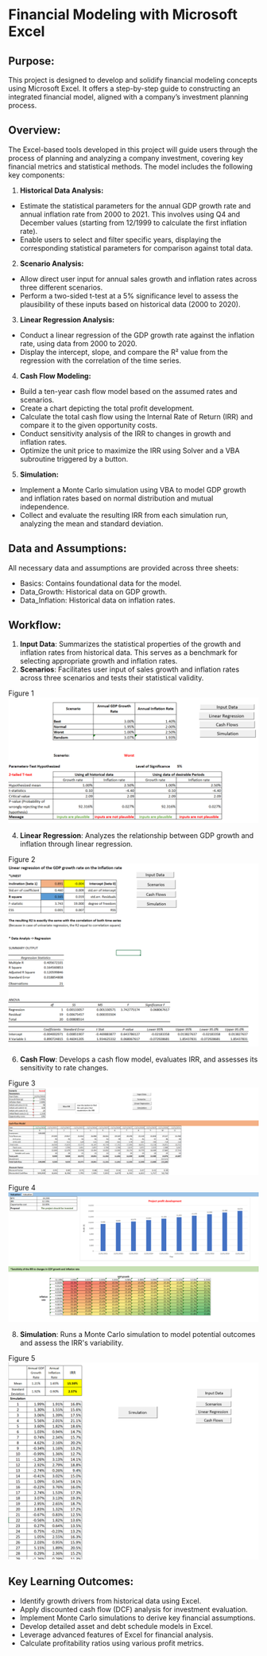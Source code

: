 # Financial Modeling with Microsoft Excel

## Purpose:
This project is designed to develop and solidify financial modeling concepts using Microsoft Excel. It offers a step-by-step guide to constructing an integrated financial model, aligned with a company’s investment planning process.

## Overview:
The Excel-based tools developed in this project will guide users through the process of planning and analyzing a company investment, covering key financial metrics and statistical methods. The model includes the following key components:
 1. **Historical Data Analysis:**
- Estimate the statistical parameters for the annual GDP growth rate and annual inflation rate from 2000 to 2021. This involves using Q4 and December values (starting from 12/1999 to calculate the first inflation rate).
- Enable users to select and filter specific years, displaying the corresponding statistical parameters for comparison against total data.
2. **Scenario Analysis:**
- Allow direct user input for annual sales growth and inflation rates across three different scenarios.
- Perform a two-sided t-test at a 5% significance level to assess the plausibility of these inputs based on historical data (2000 to 2020).
3. **Linear Regression Analysis:**
- Conduct a linear regression of the GDP growth rate against the inflation rate, using data from 2000 to 2020.
- Display the intercept, slope, and compare the R² value from the regression with the correlation of the time series.
4. **Cash Flow Modeling:**
 - Build a ten-year cash flow model based on the assumed rates and scenarios.
 - Create a chart depicting the total profit development.
 - Calculate the total cash flow using the Internal Rate of Return (IRR) and compare it to the given opportunity costs.
- Conduct sensitivity analysis of the IRR to changes in growth and inflation rates.
- Optimize the unit price to maximize the IRR using Solver and a VBA subroutine triggered by a button.
5. **Simulation:**
 - Implement a Monte Carlo simulation using VBA to model GDP growth and inflation rates based on normal distribution and mutual independence.
 - Collect and evaluate the resulting IRR from each simulation run, analyzing the mean and standard deviation.

## Data and Assumptions:
All necessary data and assumptions are provided across three sheets:
- Basics: Contains foundational data for the model.
- Data_Growth: Historical data on GDP growth.
- Data_Inflation: Historical data on inflation rates.

## Workflow:
 1.  **Input Data**: Summarizes the statistical properties of the growth and inflation rates from historical data. This serves as a benchmark for selecting appropriate growth and inflation rates.
2.   **Scenarios**: Facilitates user input of sales growth and inflation rates across three scenarios and tests their statistical validity.

Figure 1
![Fig1](./pics/pic1.png)

4.  **Linear Regression**: Analyzes the relationship between GDP growth and inflation through linear regression.

Figure 2
![Fig2](pics/pic2.png)

6.  **Cash Flow**: Develops a cash flow model, evaluates IRR, and assesses its sensitivity to rate changes.

Figure 3
![Fig3](pics/pic3.png)

Figure 4
![Fig4](pics/pic4.png)

8.  **Simulation**: Runs a Monte Carlo simulation to model potential outcomes and assess the IRR's variability.

Figure 5
![Fig5](pics/pic5.png)

## Key Learning Outcomes:
 - Identify growth drivers from historical data using Excel.
 - Apply discounted cash flow (DCF) analysis for investment evaluation.
 - Implement Monte Carlo simulations to derive key financial assumptions.
 - Develop detailed asset and debt schedule models in Excel.
 - Leverage advanced features of Excel for financial analysis.
 - Calculate profitability ratios using various profit metrics.
